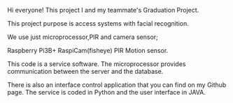 Hi everyone! This project I and my teammate's Graduation Project.

This project purpose is access systems with facial recognition. 

We use just microprocessor,PIR and camera sensor;
  
  Raspberry Pi3B+
  RaspiCam(fisheye)
  PIR Motion sensor.

This code is a service software. The microprocessor provides communication between the server and the database. 
 
There is also an interface control application that you can find on my Github page. The service is coded in 
Python and the user interface in JAVA.






